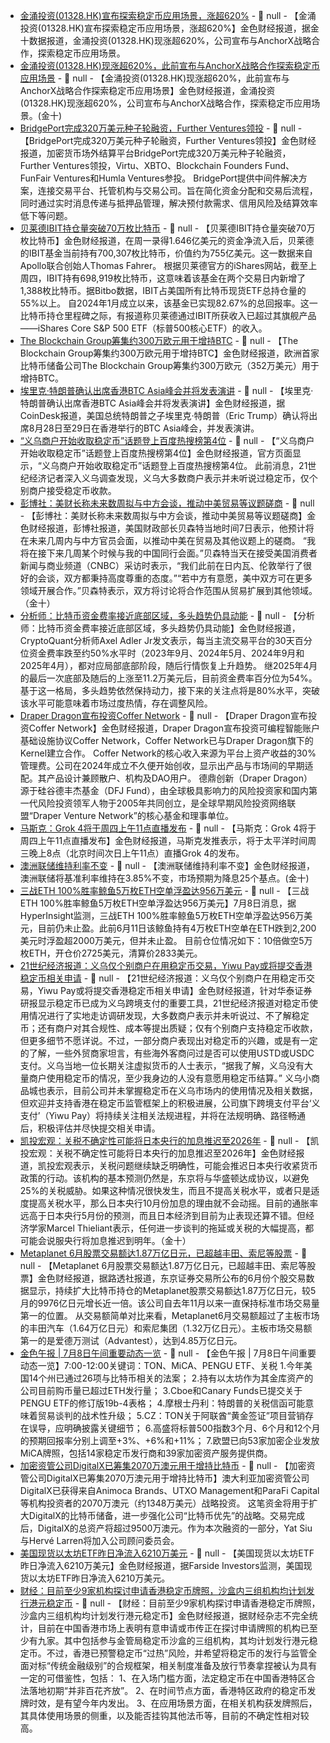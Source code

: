 - [金涌投资(01328.HK)宣布探索稳定币应用场景，涨超620%]() - 📰 null - 【金涌投资(01328.HK)宣布探索稳定币应用场景，涨超620%】金色财经报道，据金十数据报道，金涌投资(01328.HK)现涨超620%，公司宣布与AnchorX战略合作，探索稳定币应用场景。
- [金涌投资(01328.HK)现涨超620%，此前宣布与AnchorX战略合作探索稳定币应用场景]() - 📰 null - 【金涌投资(01328.HK)现涨超620%，此前宣布与AnchorX战略合作探索稳定币应用场景】金色财经报道，金涌投资(01328.HK)现涨超620%，公司宣布与AnchorX战略合作，探索稳定币应用场景。(金十)
- [BridgePort完成320万美元种子轮融资，Further Ventures领投](https://www.techinasia.com/news/crypto-middleware-firm-raises-32m-streamline-settlements) - 📰 null - 【BridgePort完成320万美元种子轮融资，Further Ventures领投】金色财经报道，加密货币场外结算平台BridgePort完成320万美元种子轮融资，Further Ventures领投，Virtu、XBTO、Blockchain Founders Fund、FunFair Ventures和Humla Ventures参投。 
BridgePort提供中间件解决方案，连接交易平台、托管机构与交易公司。旨在简化资金分配和交易后流程，同时通过实时消息传递与抵押品管理，解决预付款需求、信用风险及结算效率低下等问题。
- [贝莱德IBIT持仓量突破70万枚比特币](https://cointelegraph.com/news/blackrock-ishares-bitcoin-etf-surpasses-700k-bitcoin) - 📰 null - 【贝莱德IBIT持仓量突破70万枚比特币】金色财经报道，在周一录得1.646亿美元的资金净流入后，贝莱德的IBIT基金当前持有700,307枚比特币，价值约为755亿美元。这一数据来自Apollo联合创始人Thomas Fahrer。 
根据贝莱德官方的iShares网站，截至上周四，IBIT持有698,919枚比特币，这意味着该基金在两个交易日内新增了1,388枚比特币。据Bitbo数据，IBIT占美国所有比特币现货ETF总持仓量的55%以上。 
自2024年1月成立以来，该基金已实现82.67%的总回报率。这一比特币持仓里程碑之际，有报道称贝莱德通过IBIT所获收入已超过其旗舰产品——iShares Core S&P 500 ETF（标普500核心ETF）的收入。
- [The Blockchain Group筹集约300万欧元用于增持BTC](https://www.theblockchain-group.com/wp-content/uploads/2025/07/20250708-TBG-CP-08-juil-2025-EN-FINAL.pdf) - 📰 null - 【The Blockchain Group筹集约300万欧元用于增持BTC】金色财经报道，欧洲首家比特币储备公司The Blockchain Group筹集约300万欧元（352万美元）用于增持BTC。
- [埃里克·特朗普确认出席香港BTC Asia峰会并将发表演讲](https://www.coindesk.com/markets/2025/07/08/eric-trump-to-headline-btc-asia-in-august) - 📰 null - 【埃里克·特朗普确认出席香港BTC Asia峰会并将发表演讲】金色财经报道，据CoinDesk报道，美国总统特朗普之子埃里克·特朗普（Eric Trump）确认将出席8月28日至29日在香港举行的BTC Asia峰会，并发表演讲。
- [“义乌商户开始收取稳定币”话题登上百度热搜榜第4位]() - 📰 null - 【“义乌商户开始收取稳定币”话题登上百度热搜榜第4位】金色财经报道，官方页面显示，“义乌商户开始收取稳定币”话题登上百度热搜榜第4位。 
此前消息，21世纪经济记者深入义乌调查发现，义乌大多数商户表示并未听说过稳定币，仅个别商户接受稳定币收款。
- [彭博社：美财长称未来数周拟与中方会谈，推动中美贸易等议题磋商]() - 📰 null - 【彭博社：美财长称未来数周拟与中方会谈，推动中美贸易等议题磋商】金色财经报道，彭博社报道，美国财政部长贝森特当地时间7日表示，他预计将在未来几周内与中方官员会面，以推动中美在贸易及其他议题上的磋商。 
“我将在接下来几周某个时候与我的中国同行会面。”贝森特当天在接受美国消费者新闻与商业频道（CNBC）采访时表示，“我们此前在日内瓦、伦敦举行了很好的会谈，双方都秉持高度尊重的态度。”“若中方有意愿，美中双方可在更多领域开展合作。”贝森特表示，双方将讨论将合作范围从贸易扩展到其他领域。（金十）
- [分析师：比特币资金费率接近底部区域，多头趋势仍具动能](https://x.com/AxelAdlerJr/status/1942116244544504043) - 📰 null - 【分析师：比特币资金费率接近底部区域，多头趋势仍具动能】金色财经报道，CryptoQuant分析师Axel Adler Jr发文表示，每当主流交易平台的30天百分位资金费率跌至约50%水平时（2023年9月、2024年5月、2024年9月和2025年4月），都对应局部底部阶段，随后行情恢复上升趋势。 
继2025年4月的最后一次底部及随后的上涨至11.2万美元后，目前资金费率百分位为54%。基于这一格局，多头趋势依然保持动力，接下来的关注点将是80%水平，突破该水平可能意味着市场过度热情，存在调整风险。
- [Draper Dragon宣布投资Coffer Network](https://mp.weixin.qq.com/s/vC0MgaZ-jSKhZ7rBk7-kzw) - 📰 null - 【Draper Dragon宣布投资Coffer Network】金色财经报道，Draper Dragon宣布投资可编程智能账户基础设施协议Coffer Network，Coffer Network已与Draper Dragon旗下的Kernel建立合作。 
Coffer Network的核心收入来源为平台上资产收益的30%管理费。公司在2024年成立不久便开始创收，显示出产品与市场间的早期适配。其产品设计兼顾散户、机构及DAO用户。 
德鼎创新（Draper Dragon）源于硅谷德丰杰基金（DFJ Fund），由全球极具影响力的风险投资家和国内第一代风险投资领军人物于2005年共同创立，是全球早期风险投资网络联盟“Draper Venture Network”的核心基金和理事单位。
- [马斯克：Grok 4将于周四上午11点直播发布](https://x.com/elonmusk/status/1942325820170907915) - 📰 null - 【马斯克：Grok 4将于周四上午11点直播发布】金色财经报道，马斯克发推表示，将于太平洋时间周三晚上8点（北京时间次日上午11点）直播Grok 4的发布。
- [澳洲联储维持利率不变]() - 📰 null - 【澳洲联储维持利率不变】金色财经报道，澳洲联储将基准利率维持在3.85%不变，市场预期为降息25个基点。(金十)
- [三战ETH 100%胜率鲸鱼5万枚ETH空单浮盈达956万美元](https://app.hyperliquid.xyz/join/NTOD) - 📰 null - 【三战ETH 100%胜率鲸鱼5万枚ETH空单浮盈达956万美元】7月8日消息，据HyperInsight监测，三战ETH 100%胜率鲸鱼5万枚ETH空单浮盈达956万美元，目前仍未止盈。此前6月11日该鲸鱼持有4万枚ETH空单在ETH跌到2,200美元时浮盈超2000万美元，但并未止盈。 
目前仓位情况如下：10倍做空5万枚ETH，开仓价2725美元，清算价2833美元。
- [21世纪经济报道：义乌仅个别商户在用稳定币交易，Yiwu Pay或将提交香港稳定币相关申请](https://mp.weixin.qq.com/s/nO9XZxbnFZzR0lFZQThsfg) - 📰 null - 【21世纪经济报道：义乌仅个别商户在用稳定币交易，Yiwu Pay或将提交香港稳定币相关申请】金色财经报道，针对华泰证券研报显示稳定币已成为义乌跨境支付的重要工具，21世纪经济报道对稳定币使用情况进行了实地走访调研发现，大多数商户表示并未听说过、不了解稳定币；还有商户对其合规性、成本等提出质疑；仅有个别商户支持稳定币收款，但更多细节不愿详说。不过，一部分商户表现出对稳定币的兴趣，或是有一定的了解，一些外贸商家坦言，有些海外客商问过是否可以使用USTD或USDC支付。义乌当地一位长期关注虚拟货币的人士表示，“据我了解，义乌没有大量商户使用稳定币的情况，至少我身边的人没有意愿用稳定币结算。” 
义乌小商品城也表示，目前公司并未掌握稳定币在义乌市场内的使用情况及相关数据，但欢迎并支持香港在稳定币监管框架上的积极进展，公司旗下跨境支付平台‘义支付’（Yiwu Pay）将持续关注相关法规进程，并将在法规明确、路径畅通后，积极评估并尽快提交相关申请。
- [凯投宏观：关税不确定性可能将日本央行的加息推迟至2026年]() - 📰 null - 【凯投宏观：关税不确定性可能将日本央行的加息推迟至2026年】金色财经报道，凯投宏观表示，关税问题继续缺乏明确性，可能会推迟日本央行收紧货币政策的行动。该机构的基本预测仍然是，东京将与华盛顿达成协议，以避免25%的关税威胁。如果这种情况很快发生，而且不提高关税水平，或者只是适度提高关税水平，那么日本央行10月份加息的理由就不会动摇。目前的通胀率远高于日本央行5月份的预测，而且日本经济到目前为止表现还算不错。但经济学家Marcel Thieliant表示，任何进一步谈判的拖延或关税的大幅提高，都可能会说服央行将加息推迟到明年。（金十）
- [Metaplanet 6月股票交易额达1.87万亿日元，已超越丰田、索尼等股票](https://jp.reuters.com/markets/japan/funds/2UHMQ7CHBRMMDMM3QOC5OGEQ6M-2025-07-07/) - 📰 null - 【Metaplanet 6月股票交易额达1.87万亿日元，已超越丰田、索尼等股票】金色财经报道，据路透社报道，东京证券交易所公布的6月份个股交易数据显示，持续扩大比特币持仓的Metaplanet股票交易额达1.87万亿日元，较5月的9976亿日元增长近一倍。该公司自去年11月以来一直保持标准市场交易量第一的位置。 
从交易额简单对比来看，Metaplanet6月交易额超过了主板市场的丰田汽车（1.64万亿日元）和索尼集团（1.32万亿日元）。主板市场交易额第一的是爱德万测试（Advantest），达到4.85万亿日元。
- [金色午报 | 7月8日午间重要动态一览]() - 📰 null - 【金色午报 | 7月8日午间重要动态一览】7:00-12:00关键词：TON、MiCA、PENGU ETF、关税 
1.今年美国14个州已通过26项与比特币相关的法案； 
2.持有以太坊作为其金库资产的公司目前购币量已超过ETH发行量； 
3.Cboe和Canary Funds已提交关于PENGU ETF的修订版19b-4表格； 
4.摩根士丹利：特朗普的关税信函可能意味着贸易谈判的战术性升级； 
5.CZ：TON关于阿联酋“黄金签证”项目营销存在误导，应明确披露关键细节； 
6.高盛将标普500指数3个月、6个月和12个月的预期回报率分别上调至+3%、+6%和+11%； 
7.欧盟已向53家加密企业发放MiCA牌照，包括14家稳定币发行商和39家加密资产服务提供商。
- [加密资管公司DigitalX已筹集2070万澳元用于增持比特币](https://x.com/DigitalXLtd/status/1942383296870310378) - 📰 null - 【加密资管公司DigitalX已筹集2070万澳元用于增持比特币】澳大利亚加密资管公司DigitalX已获得来自Animoca Brands、UTXO Management和ParaFi Capital等机构投资者的2070万澳元（约1348万美元）战略投资。 
这笔资金将用于扩大DigitalX的比特币储备，进一步强化公司“比特币优先”的战略。交易完成后，DigitalX的总资产将超过9500万澳元。作为本次融资的一部分，Yat Siu与Hervé Larren将加入公司顾问委员会。
- [美国现货以太坊ETF昨日净流入6210万美元](https://x.com/FarsideUK/status/1942429625637847353) - 📰 null - 【美国现货以太坊ETF昨日净流入6210万美元】金色财经报道，据Farside Investors监测，美国现货以太坊ETF昨日净流入6210万美元。
- [财经：目前至少9家机构探讨申请香港稳定币牌照，沙盒内三组机构均计划发行港元稳定币](https://mp.weixin.qq.com/s/FvxP7-5ZXHEJuU52v7zE_A) - 📰 null - 【财经：目前至少9家机构探讨申请香港稳定币牌照，沙盒内三组机构均计划发行港元稳定币】金色财经报道，据财经杂志不完全统计，目前在中国香港市场上表明有意申请或市传正在探讨申请牌照的机构已至少有九家。其中包括参与金管局稳定币沙盒的三组机构，其均计划发行港元稳定币。不过，香港已预警稳定币“过热”风险，并希望将稳定币的发行与监管全面对标“传统金融级别”的合规框架，相关制度准备及放行节奏拿捏被认为具有一定的可借鉴性，包括： 
1、在入场门槛方面，法定稳定币在中国香港特区合法落地初期“并非百花齐放”。 
2、在时间节点方面，香港特区政府的稳定币发牌时效，是有望今年内发出。 
3、在应用场景方面，在相关机构获发牌照后，其具体使用场景的侧重，以及能否挂钩其他法币等，目前的不确定性相对较高。
